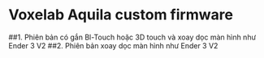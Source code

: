 # Voxelab Aquila custom firmware
##1. Phiên bản có gắn Bl-Touch hoặc 3D touch và xoay dọc màn hình như Ender 3 V2
##2. Phiên bản xoay dọc màn hình như Ender 3 V2

